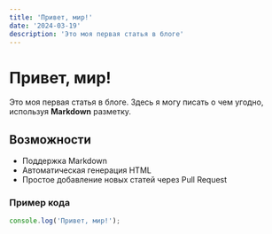 ```yaml
---
title: 'Привет, мир!'
date: '2024-03-19'
description: 'Это моя первая статья в блоге'
---
```


# Привет, мир!

Это моя первая статья в блоге. Здесь я могу писать о чем угодно, используя **Markdown** разметку.

## Возможности

- Поддержка Markdown
- Автоматическая генерация HTML
- Простое добавление новых статей через Pull Request

### Пример кода

```javascript
console.log('Привет, мир!');
``` 